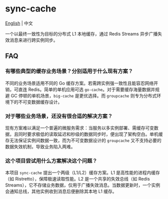 # sync-cache

[English](README.md) | 中文

一个以最终一致性为目标的分布式 L1 本地缓存，通过 Redis Streams 异步广播失效消息来进行跨实例同步。

## FAQ

### 有哪些典型的缓存业务场景？分别适用于什么现有方案？

不同的业务场景适用不同的 Go 缓存方案。若需跨实例强一致性且能容忍网络开销，可直连 Redis。简单的单机应用可选 `go-cache`。对于需要缓存海量数据并规避 GC 停顿的单机场景，`big-cache` 是更优选择。而 `groupcache` 则专为分布式环境下的不可变数据缓存设计。

### 对于哪些业务场景，还没有很合适的解决方案？

现有方案难以满足一个普遍的微服务需求：当服务以多实例部署、需缓存可变数据，且同时要求极低的读取延迟和秒级的数据同步时，便出现了架构空白。单机缓存无法保证实例间数据一致，而为不可变数据设计的 `groupcache` 又不支持必要的数据失效机制，导致业务陷入两难。

### 这个项目尝试用什么方案解决这个问题？

本项目 `sync-cache` 提出一个两级（L1/L2）缓存方案。L1 是高性能的进程内缓存（如 Ristretto），保障极速读取性能。L2 是一个共享的失效总线（如 Redis Streams），它不存储业务数据，仅用于广播失效消息。当数据更新时，一个实例会通知总线，其他实例收到消息后便删除其本地 L1 缓存。